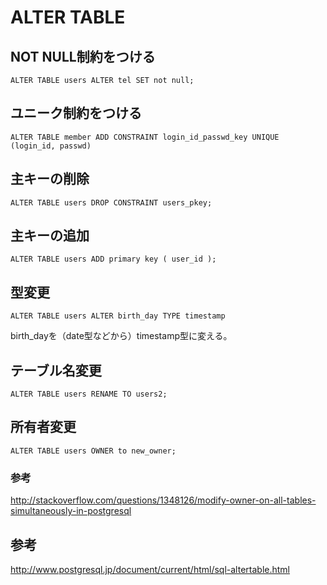 ﻿# ALTER TABLE

## NOT NULL制約をつける

```clike
ALTER TABLE users ALTER tel SET not null;
```

## ユニーク制約をつける

```clike
ALTER TABLE member ADD CONSTRAINT login_id_passwd_key UNIQUE (login_id, passwd)
```

## 主キーの削除

```clike
ALTER TABLE users DROP CONSTRAINT users_pkey;
```

## 主キーの追加

```clike
ALTER TABLE users ADD primary key ( user_id );
```

## 型変更

```clike
ALTER TABLE users ALTER birth_day TYPE timestamp
```

birth_dayを（date型などから）timestamp型に変える。

## テーブル名変更

```clike
ALTER TABLE users RENAME TO users2;
```

## 所有者変更

```clike
ALTER TABLE users OWNER to new_owner;
```

### 参考
http://stackoverflow.com/questions/1348126/modify-owner-on-all-tables-simultaneously-in-postgresql

## 参考
http://www.postgresql.jp/document/current/html/sql-altertable.html
